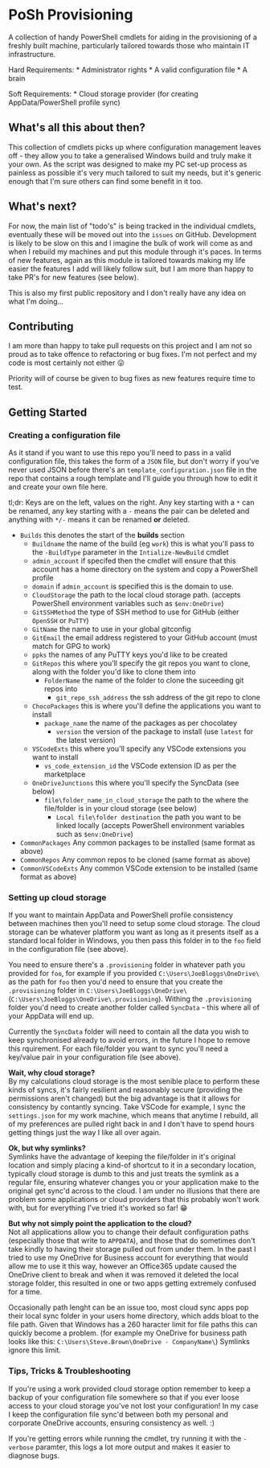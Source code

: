 # PoSh Provisioning
A collection of handy PowerShell cmdlets for aiding in the provisioning of a freshly built machine, particularly tailored towards those who maintain IT infrastructure.

Hard Requirements:
    * Administrator rights
    * A valid configuration file
    * A brain

Soft Requirements:
    * Cloud storage provider (for creating AppData/PowerShell profile sync)

## What's all this about then?
This collection of cmdlets picks up where configuration management leaves off - they allow you to take a generalised Windows build and truly make it your own.
As the script was designed to make my PC set-up process as painless as possible it's very much tailored to suit my needs, but it's generic enough that I'm sure others can find some benefit in it too.

## What's next?
For now, the main list of "todo's" is being tracked in the individual cmdlets, eventually these will be moved out into the `issues` on GitHub.
Development is likely to be slow on this and I imagine the bulk of work will come as and when I rebuild my machines and put this module through it's paces.
In terms of new features, again as this module is tailored towards making my life easier the features I add will likely follow suit, but I am more than happy to take PR's for new features (see below).

This is also my first public repository and I don't really have any idea on what I'm doing...

## Contributing
I am more than happy to take pull requests on this project and I am not so proud as to take offence to refactoring or bug fixes. 
I'm not perfect and my code is most certainly not either 😛

Priority will of course be given to bug fixes as new features require time to test.

## Getting Started

### Creating a configuration file
As it stand if you want to use this repo you'll need to pass in a valid configuration file, this takes the form of a `JSON` file, but don't worry if you've never used JSON before there's an `template_configuration.json` file in the repo that contains a rough template and I'll guide you through how to edit it and create your own file here.

tl;dr: Keys are on the left, values on the right. Any key starting with a `*` can be renamed, any key starting with a `-` means the pair can be deleted and anything with `*/-` means it can be renamed **or** deleted.

- `Builds` this denotes the start of the **builds** section   
    - `Buildname` the name of the build (eg `work`) this is what you'll pass to the `-BuildType` parameter in the `Intialize-NewBuild` cmdlet  
    - `admin_account` if specifed then the cmdlet will ensure that this account has a home directory on the system and copy a PowerShell profile  
    - `domain` if `admin_account` is specified this is the domain to use.  
    - `CloudStorage` the path to the local cloud storage path. (accepts PowerShell environment variables such as `$env:OneDrive`)  
    - `GitSSHMethod` the type of SSH method to use for GitHub (either `OpenSSH` or `PuTTY`)  
    - `GitName` the name to use in your global gitconfig  
    - `GitEmail` the email address registered to your GitHub account (must match for GPG to work)  
    - `ppks` the names of any PuTTY keys you'd like to be created  
    - `GitRepos` this where you'll specify the git repos you want to clone, along with the folder you'd like to clone them into  
        - `FolderName` the name of the folder to clone the suceeding git repos into  
            - `git_repo_ssh_address` the ssh address of the git repo to clone  
    - `ChocoPackages` this is where you'll define the applications you want to install  
        - `package_name` the name of the packages as per chocolatey  
            - `version` the version of the package to install (use `latest` for the latest version)  
    - `VSCodeExts` this where you'll specify any VSCode extensions you want to install  
        - `vs_code_extension_id` the VSCode extension ID as per the marketplace  
    - `OneDriveJunctions` this where you'll specify the SyncData (see below)  
        - `file\folder_name_in_cloud_storage` the path to the where the file/folder is in your cloud storage (see below)  
            - `Local file\folder destination` the path you want to be linked locally (accepts PowerShell environment variables such as `$env:OneDrive`)  
- `CommonPackages` Any common packages to be installed (same format as above)  
- `CommonRepos` Any common repos to be cloned (same format as above)  
- `CommonVSCodeExts` Any common VSCode extension to be installed (same format as above)  


### Setting up cloud storage
If you want to maintain AppData and PowerShell profile consistency between machines then you'll need to setup some cloud storage.
The cloud storage can be whatever platform you want as long as it presents itself as a standard local folder in Windows, you then pass this folder in to the `foo` field in the configuration file (see above).

You need to ensure there's a `.provisioning` folder in whatever path you provided for `foo`, for example if you provided `C:\Users\JoeBloggs\OneDrive\` as the path for `foo` then you'd need to ensure that you create the `.provisioning` folder in `C:\Users\JoeBloggs\OneDrive\` (`C:\Users\JoeBloggs\OneDrive\.provisioning`).
Withing the `.provisioning` folder you'd need to create another folder called `SyncData` - this where all of your AppData will end up.

Currently the `SyncData` folder will need to contain all the data you wish to keep synchronised already to avoid errors, in the future I hope to remove this rquirement.
For each file/folder you want to sync you'll need a key/value pair in your configuration file (see above).

**Wait, why cloud storage?**  
By my calculations cloud storage is the most senible place to perform these kinds of syncs, it's fairly resilient and reasonably secure (providing the permissions aren't changed) but the big advantage is that it allows for consistency by contantly syncing.
Take VSCode for example, I sync the `settings.json` for my work machine, which means that anytime I rebuild, all of my preferences are pulled right back in and I don't have to spend hours getting things just the way I like all over again.

**Ok, but why symlinks?**  
Symlinks have the advantage of keeping the file/folder in it's original location and simply placing a kind-of shortcut to it in a secondary location, typically cloud storage is dumb to this and just treats the symlink as a regular file, ensuring whatever changes you or your application make to the original get sync'd across to the cloud.
I am under no illusions that there are problem some applications or cloud providers that this probably won't work with, but for everything I've tried it's worked so far! 😁

**But why not simply point the application to the cloud?**  
Not all applications allow you to change their default configuration paths (especially those that write to `APPDATA`), and those that do sometimes don't take kindly to having their storage pulled out from under them.
In the past I tried to use my OneDrive for Business account for everything that would allow me to use it this way, however an Office365 update caused the OneDrive client to break and when it was removed it deleted the local storage folder, this resulted in one or two apps getting extremely confused for a time.

Occasionally path lenght can be an issue too, most cloud sync apps pop their local sync folder in your users home directory, which adds bloat to the file path. Given that Windows has a 260 haracter limit for file paths this can quickly become a problem. (for example my OneDrive for business path looks like this: `C:\Users\Steve.Brown\OneDrive - CompanyName\`)
Symlinks ignore this limit.

### Tips, Tricks & Troubleshooting
If you're using a work provided cloud storage option remember to keep a backup of your configuration file somewhere so that if you ever loose access to your cloud storage you've not lost your configuration! 
In my case I keep the configuration file sync'd between both my personal and corporate OneDrive accounts, ensuring consistency as well. :) 

If you're getting errors while running the cmdlet, try running it with the `-verbose` paramter, this logs a lot more output and makes it easier to diagnose bugs.